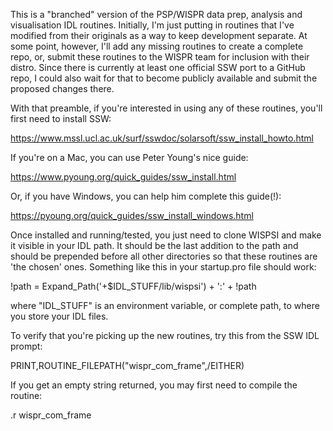 This is a "branched" version of the PSP/WISPR data prep, analysis and visualisation IDL routines. Initially, I'm just putting in routines that I've modified from their originals as a way to keep development separate. At some point, however, I'll add any missing routines to create a complete repo, or, submit these routines to the WISPR team for inclusion with their distro. Since there is currently at least one official SSW port to a GitHub repo, I could also wait for that to become publicly available and submit the proposed changes there. 

With that preamble, if you're interested in using any of these routines, you'll first need to install SSW: 

https://www.mssl.ucl.ac.uk/surf/sswdoc/solarsoft/ssw_install_howto.html

If you're on a Mac, you can use Peter Young's nice guide: 

https://www.pyoung.org/quick_guides/ssw_install.html

Or, if you have Windows, you can help him complete this guide(!): 

https://pyoung.org/quick_guides/ssw_install_windows.html

Once installed and running/tested, you just need to clone WISPSI and make it visible in your IDL path. It should be the last addition to the path and should be prepended before all other directories so that these routines are 'the chosen' ones. Something like this in your startup.pro file should work: 

!path   = Expand_Path('+$IDL_STUFF/lib/wispsi') + ':' + !path

where "IDL_STUFF" is an environment variable, or complete path, to where you store your IDL files. 

To verify that you're picking up the new routines, try this from the SSW IDL prompt: 

PRINT,ROUTINE_FILEPATH("wispr_com_frame",/EITHER)

If you get an empty string returned, you may first need to compile the routine: 

.r wispr_com_frame


